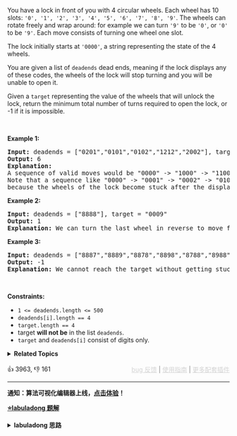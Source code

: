 <p>You have a lock in front of you with 4 circular wheels. Each wheel has 10 slots: <code>'0', '1', '2', '3', '4', '5', '6', '7', '8', '9'</code>. The wheels can rotate freely and wrap around: for example we can turn <code>'9'</code> to be <code>'0'</code>, or <code>'0'</code> to be <code>'9'</code>. Each move consists of turning one wheel one slot.</p>

<p>The lock initially starts at <code>'0000'</code>, a string representing the state of the 4 wheels.</p>

<p>You are given a list of <code>deadends</code> dead ends, meaning if the lock displays any of these codes, the wheels of the lock will stop turning and you will be unable to open it.</p>

<p>Given a <code>target</code> representing the value of the wheels that will unlock the lock, return the minimum total number of turns required to open the lock, or -1 if it is impossible.</p>

<p>&nbsp;</p> 
<p><strong class="example">Example 1:</strong></p>

<pre>
<strong>Input:</strong> deadends = ["0201","0101","0102","1212","2002"], target = "0202"
<strong>Output:</strong> 6
<strong>Explanation:</strong> 
A sequence of valid moves would be "0000" -&gt; "1000" -&gt; "1100" -&gt; "1200" -&gt; "1201" -&gt; "1202" -&gt; "0202".
Note that a sequence like "0000" -&gt; "0001" -&gt; "0002" -&gt; "0102" -&gt; "0202" would be invalid,
because the wheels of the lock become stuck after the display becomes the dead end "0102".
</pre>

<p><strong class="example">Example 2:</strong></p>

<pre>
<strong>Input:</strong> deadends = ["8888"], target = "0009"
<strong>Output:</strong> 1
<strong>Explanation:</strong> We can turn the last wheel in reverse to move from "0000" -&gt; "0009".
</pre>

<p><strong class="example">Example 3:</strong></p>

<pre>
<strong>Input:</strong> deadends = ["8887","8889","8878","8898","8788","8988","7888","9888"], target = "8888"
<strong>Output:</strong> -1
<strong>Explanation:</strong> We cannot reach the target without getting stuck.
</pre>

<p>&nbsp;</p> 
<p><strong>Constraints:</strong></p>

<ul> 
 <li><code>1 &lt;= deadends.length &lt;= 500</code></li> 
 <li><code>deadends[i].length == 4</code></li> 
 <li><code>target.length == 4</code></li> 
 <li>target <strong>will not be</strong> in the list <code>deadends</code>.</li> 
 <li><code>target</code> and <code>deadends[i]</code> consist of digits only.</li> 
</ul>

<details><summary><strong>Related Topics</strong></summary>Array | Hash Table | String | Breadth-First Search</details><br>

<div>👍 3963, 👎 161<span style='float: right;'><span style='color: gray;'><a href='https://github.com/labuladong/fucking-algorithm/discussions/939' target='_blank' style='color: lightgray;text-decoration: underline;'>bug 反馈</a> | <a href='https://labuladong.online/algo/fname.html?fname=jb插件简介' target='_blank' style='color: lightgray;text-decoration: underline;'>使用指南</a> | <a href='https://labuladong.online/algo/images/others/%E5%85%A8%E5%AE%B6%E6%A1%B6.jpg' target='_blank' style='color: lightgray;text-decoration: underline;'>更多配套插件</a></span></span></div>

<div id="labuladong"><hr>

**通知：算法可视化编辑器上线，[点击体验](https://labuladong.online/algo/intro/visualize/)！**



<p><strong><a href="https://labuladong.online/algo/slug.html?slug=open-the-lock" target="_blank">⭐️labuladong 题解</a></strong></p>
<details><summary><strong>labuladong 思路</strong></summary>

## 基本思路

> 本文有视频版：[BFS 算法核心框架套路](https://www.bilibili.com/video/BV1oT411u7Vn)

PS：这道题在[《算法小抄》](https://item.jd.com/12759911.html) 的第 53 页。

本质上就是穷举，在避开 `deadends` 密码的前提下，对四位密码的每一位进行 0~9 的穷举。

根据 BFS 算法的性质，第一次拨出 `target` 时的旋转次数就是最少的，直接套 [BFS 算法框架](https://labuladong.online/algo/fname.html?fname=BFS框架) 即可。

另外，针对这道题的场景，还可以使用「双向 BFS」技巧进行优化，见详细题解。

**详细题解：[BFS 算法解题套路框架](https://labuladong.online/algo/fname.html?fname=BFS框架)**

**标签：[BFS 算法](https://labuladong.online/algo/)**

## 解法代码

提示：🟢 标记的是我写的解法代码，🤖 标记的是 chatGPT 翻译的多语言解法代码。如有错误，可以 [点这里](https://github.com/labuladong/fucking-algorithm/issues/1113) 反馈和修正。

<div class="tab-panel"><div class="tab-nav">
<button data-tab-item="cpp" class="tab-nav-button btn " data-tab-group="default" onclick="switchTab(this)">cpp🤖</button>

<button data-tab-item="python" class="tab-nav-button btn " data-tab-group="default" onclick="switchTab(this)">python🤖</button>

<button data-tab-item="java" class="tab-nav-button btn active" data-tab-group="default" onclick="switchTab(this)">java🟢</button>

<button data-tab-item="go" class="tab-nav-button btn " data-tab-group="default" onclick="switchTab(this)">go🤖</button>

<button data-tab-item="javascript" class="tab-nav-button btn " data-tab-group="default" onclick="switchTab(this)">javascript🤖</button>
</div><div class="tab-content">
<div data-tab-item="cpp" class="tab-item " data-tab-group="default"><div class="highlight">

```cpp
// 注意：cpp 代码由 chatGPT🤖 根据我的 java 代码翻译，旨在帮助不同背景的读者理解算法逻辑。
// 本代码已经通过力扣的测试用例，应该可直接成功提交。

class Solution {
public:
    int openLock(vector<string>& deadends, string target) {
        // 记录需要跳过的死亡密码
        unordered_set<string> deads(deadends.begin(), deadends.end());
        // 记录已经穷举过的密码，防止走回头路
        unordered_set<string> visited;
        queue<string> q;
        // 从起点开始启动广度优先搜索
        int step = 0;
        q.push("0000");
        visited.insert("0000");

        while (!q.empty()) {
            int sz = q.size();
            /* 将当前队列中的所有节点向周围扩散 */
            for (int i = 0; i < sz; i++) {
                string cur = q.front(); q.pop();

                /* 判断是否到达终点 */
                if (deads.count(cur))
                    continue;
                if (cur == target)
                    return step;

                /* 将一个节点的未遍历相邻节点加入队列 */
                for (int j = 0; j < 4; j++) {
                    string up = plusOne(cur, j);
                    if (!visited.count(up)) {
                        q.push(up);
                        visited.insert(up);
                    }
                    string down = minusOne(cur, j);
                    if (!visited.count(down)) {
                        q.push(down);
                        visited.insert(down);
                    }
                }
            }
            /* 在这里增加步数 */
            step++;
        }
        // 如果穷举完都没找到目标密码，那就是找不到了
        return -1;
    }

    // 将 s[j] 向上拨动一次
    string plusOne(string s, int j) {
        if (s[j] == '9') s[j] = '0';
        else s[j] += 1;
        return s;
    }

    // 将 s[i] 向下拨动一次
    string minusOne(string s, int j) {
        if (s[j] == '0') s[j] = '9';
        else s[j] -= 1;
        return s;
    }
};
```

</div></div>

<div data-tab-item="python" class="tab-item " data-tab-group="default"><div class="highlight">

```python
# 注意：python 代码由 chatGPT🤖 根据我的 java 代码翻译，旨在帮助不同背景的读者理解算法逻辑。
# 本代码不保证正确性，仅供参考。如有疑惑，可以参照我写的 java 代码对比查看。

class Solution:
    def openLock(self, deadends: List[str], target: str) -> int:
        # 记录需要跳过的死亡密码
        deads = set(deadends)
        # 记录已经穷举过的密码，防止走回头路
        visited = set()
        q = collections.deque()
        # 从起点开始启动广度优先搜索
        step = 0
        q.append("0000")
        visited.add("0000")

        while q:
            sz = len(q)
            # 将当前队列中的所有节点向周围扩散
            for i in range(sz):
                cur = q.popleft()

                # 判断是否到达终点
                if cur in deads:
                    continue
                if cur == target:
                    return step

                # 将一个节点的未遍历相邻节点加入队列
                for j in range(4):
                    up = plusOne(cur,j)
                    if up not in visited:
                        q.append(up)
                        visited.add(up)
                    down = minusOne(cur,j)
                    if down not in visited:
                        q.append(down)
                        visited.add(down)
            # 在这里增加步数
            step += 1
        # 如果穷举完都没找到目标密码，那就是找不到了
        return -1

    # 将 s[j] 向上拨动一次
    def plusOne(s: str, j: int) -> str:
        ch = list(s)
        if ch[j] == '9':
            ch[j] = '0'
        else:
            ch[j] = chr(ord(ch[j])+1)
        return "".join(ch)

    # 将 s[i] 向下拨动一次
    def minusOne(s: str, j: int) -> str:
        ch = list(s)
        if ch[j] == '0':
            ch[j] = '9'
        else:
            ch[j] = chr(ord(ch[j])-1)
        return "".join(ch)
```

</div></div>

<div data-tab-item="java" class="tab-item active" data-tab-group="default"><div class="highlight">

```java
class Solution {
    public int openLock(String[] deadends, String target) {
        // 记录需要跳过的死亡密码
        Set<String> deads = new HashSet<>();
        for (String s : deadends) deads.add(s);
        // 记录已经穷举过的密码，防止走回头路
        Set<String> visited = new HashSet<>();
        Queue<String> q = new LinkedList<>();
        // 从起点开始启动广度优先搜索
        int step = 0;
        q.offer("0000");
        visited.add("0000");

        while (!q.isEmpty()) {
            int sz = q.size();
            /* 将当前队列中的所有节点向周围扩散 */
            for (int i = 0; i < sz; i++) {
                String cur = q.poll();

                /* 判断是否到达终点 */
                if (deads.contains(cur))
                    continue;
                if (cur.equals(target))
                    return step;

                /* 将一个节点的未遍历相邻节点加入队列 */
                for (int j = 0; j < 4; j++) {
                    String up = plusOne(cur, j);
                    if (!visited.contains(up)) {
                        q.offer(up);
                        visited.add(up);
                    }
                    String down = minusOne(cur, j);
                    if (!visited.contains(down)) {
                        q.offer(down);
                        visited.add(down);
                    }
                }
            }
            /* 在这里增加步数 */
            step++;
        }
        // 如果穷举完都没找到目标密码，那就是找不到了
        return -1;
    }

    // 将 s[j] 向上拨动一次
    String plusOne(String s, int j) {
        char[] ch = s.toCharArray();
        if (ch[j] == '9')
            ch[j] = '0';
        else
            ch[j] += 1;
        return new String(ch);
    }

    // 将 s[i] 向下拨动一次
    String minusOne(String s, int j) {
        char[] ch = s.toCharArray();
        if (ch[j] == '0')
            ch[j] = '9';
        else
            ch[j] -= 1;
        return new String(ch);
    }
}
```

</div></div>

<div data-tab-item="go" class="tab-item " data-tab-group="default"><div class="highlight">

```go
// 注意：go 代码由 chatGPT🤖 根据我的 java 代码翻译，旨在帮助不同背景的读者理解算法逻辑。
// 本代码已经通过力扣的测试用例，应该可直接成功提交。

import "fmt"

func openLock(deadends []string, target string) int {
    // 记录需要跳过的死亡密码
    deads := make(map[string]bool)
    for _, s := range deadends {
        deads[s] = true
    }
    // 记录已经穷举过的密码，防止走回头路
    visited := make(map[string]bool)
    q := make([]string, 0)
    // 从起点开始启动广度优先搜索
    step := 0
    q = append(q, "0000")
    visited["0000"] = true

    for len(q) > 0 {
        sz := len(q)
        /* 将当前队列中的所有节点向周围扩散 */
        for i := 0; i < sz; i++ {
            cur := q[0]
            q = q[1:]

            /* 判断是否到达终点 */
            if deads[cur] {
                continue
            }
            if cur == target {
                return step
            }

            /* 将一个节点的未遍历相邻节点加入队列 */
            for j := 0; j < 4; j++ {
                up := plusOne(cur, j)
                if !visited[up] {
                    q = append(q, up)
                    visited[up] = true
                }
                down := minusOne(cur, j)
                if !visited[down] {
                    q = append(q, down)
                    visited[down] = true
                }
            }
        }
        /* 在这里增加步数 */
        step++
    }
    // 如果穷举完都没找到目标密码，那就是找不到了
    return -1
}

// 将 s[j] 向上拨动一次
func plusOne(s string, j int) string {
    ch := []byte(s)
    if ch[j] == '9' {
        ch[j] = '0'
    } else {
        ch[j] += 1
    }
    return string(ch)
}

// 将 s[i] 向下拨动一次
func minusOne(s string, j int) string {
    ch := []byte(s)
    if ch[j] == '0' {
        ch[j] = '9'
    } else {
        ch[j] -= 1
    }
    return string(ch)
}
```

</div></div>

<div data-tab-item="javascript" class="tab-item " data-tab-group="default"><div class="highlight">

```javascript
// 注意：javascript 代码由 chatGPT🤖 根据我的 java 代码翻译，旨在帮助不同背景的读者理解算法逻辑。
// 本代码已经通过力扣的测试用例，应该可直接成功提交。

var openLock = function(deadends, target) {
  // 记录需要跳过的死亡密码
  const deads = new Set(deadends);
  // 记录已经穷举过的密码，防止走回头路
  const visited = new Set();
  const q = [];
  // 从起点开始启动广度优先搜索
  let step = 0;
  q.push("0000");
  visited.add("0000");

  while (q.length > 0) {
    let sz = q.length;
    /* 将当前队列中的所有节点向周围扩散 */
    for (let i = 0; i < sz; i++) {
      let cur = q.shift();
      /* 判断是否到达终点 */
      if (deads.has(cur)) continue;
          if (cur === target) return step;

      /* 将一个节点的未遍历相邻节点加入队列 */
      for (let j = 0; j < 4; j++) {
        let up = plusOne(cur, j);
        if (!visited.has(up)) {
          q.push(up);
          visited.add(up);
        }
        let down = minusOne(cur, j);
        if (!visited.has(down)) {
          q.push(down);
          visited.add(down);
        }
      }
    }
    /* 在这里增加步数 */
    step++;
  }
  // 如果穷举完都没找到目标密码，那就是找不到了
  return -1;
}

// 将 s[j] 向上拨动一次
function plusOne(s, j) {
  let ch = s.split("");
  if (ch[j] === "9") ch[j] = "0";
  else ch[j] = String(+ch[j]+1);
  return ch.join("");
}

// 将 s[i] 向下拨动一次
function minusOne(s, j) {
  let ch = s.split("");
  if (ch[j] === "0") ch[j] = "9";
  else ch[j] = String(+ch[j]-1);
  return ch.join("");
}
```

</div></div>
</div></div>

**类似题目**：
  - [111. 二叉树的最小深度 🟢](/problems/minimum-depth-of-binary-tree)
  - [剑指 Offer II 109. 开密码锁 🟠](/problems/zlDJc7)

</details>
</div>

